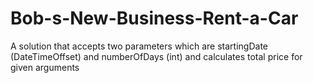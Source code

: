 # Bob-s-New-Business-Rent-a-Car
 A solution that accepts two parameters which are startingDate (DateTimeOffset) and numberOfDays (int) and calculates total price for given arguments
